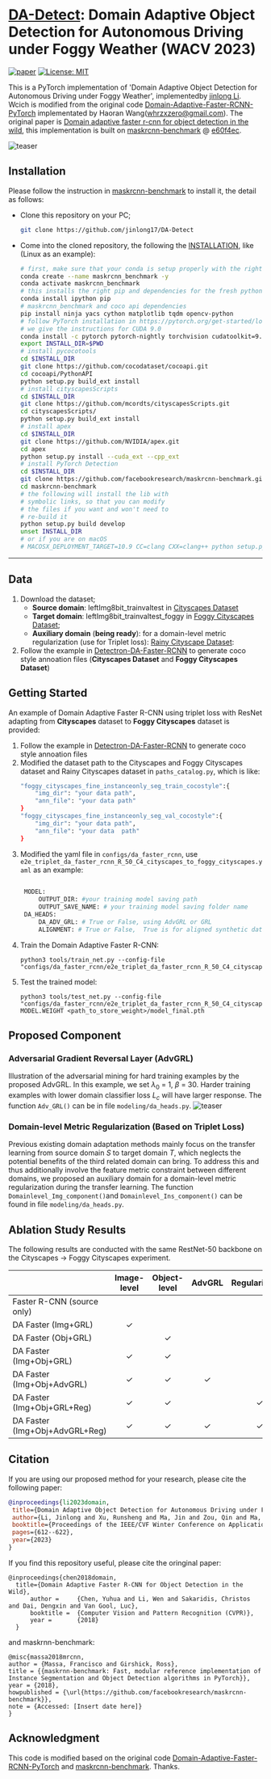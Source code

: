 <!--
 * @Descripttion: 
 * @version: 
 * @Author: Jinlong Li CSU PhD
 * @Date: 2021-10-15 17:13:40
 * @LastEditors: Jinlong Li CSU PhD
 * @LastEditTime: 2023-02-21 15:02:03
-->
# [DA-Detect](https://arxiv.org/abs/2210.15176): Domain Adaptive Object Detection for Autonomous Driving under Foggy Weather (WACV 2023)



[![paper](https://img.shields.io/badge/arXiv-Paper-<COLOR>.svg)](https://arxiv.org/abs/2210.15176)
[![License: MIT](https://img.shields.io/badge/License-MIT-yellow.svg)](https://opensource.org/licenses/MIT) 
<!-- [![supplement](https://img.shields.io/badge/Supplementary-Material-red)]() -->
<!-- [![video](https://img.shields.io/badge/Video-Presentation-F9D371)]() -->


This is a PyTorch implementation of 'Domain Adaptive Object Detection for Autonomous Driving under Foggy Weather', implementedby [jinlong Li](https://jinlong17.github.io/). Wcich is modified from the original code [Domain-Adaptive-Faster-RCNN-PyTorch](https://github.com/krumo/Domain-Adaptive-Faster-RCNN-PyTorch) implementated by Haoran Wang(whrzxzero@gmail.com). The original paper is [Domain adaptive faster r-cnn for object detection in the wild](https://arxiv.org/pdf/1803.03243.pdf), this implementation is built on [maskrcnn-benchmark](https://github.com/facebookresearch/maskrcnn-benchmark) @ [e60f4ec](https://github.com/facebookresearch/maskrcnn-benchmark/tree/e60f4ec8dc50531debcfd5ae671ea167b5b7a1d9).

![teaser](image/DA_faster_rcnn.png)

## Installation

Please follow the instruction in [maskrcnn-benchmark](https://github.com/facebookresearch/maskrcnn-benchmark) to install it, the detail as follows:

* Clone this repository on your PC;
  ```bash
  git clone https://github.com/jinlong17/DA-Detect
  ```
* Come into the cloned repository, the following the [INSTALLATION](https://github.com/facebookresearch/maskrcnn-benchmark/blob/main/INSTALL.md), like (Linux as an example):
    ```bash
    # first, make sure that your conda is setup properly with the right environment for that, check that `which conda`, `which pip` and `which python` points to the right path. From a clean conda env, this is what you need to do
    conda create --name maskrcnn_benchmark -y
    conda activate maskrcnn_benchmark
    # this installs the right pip and dependencies for the fresh python
    conda install ipython pip
    # maskrcnn_benchmark and coco api dependencies
    pip install ninja yacs cython matplotlib tqdm opencv-python
    # follow PyTorch installation in https://pytorch.org/get-started/locally/
    # we give the instructions for CUDA 9.0
    conda install -c pytorch pytorch-nightly torchvision cudatoolkit=9.0
    export INSTALL_DIR=$PWD
    # install pycocotools
    cd $INSTALL_DIR
    git clone https://github.com/cocodataset/cocoapi.git
    cd cocoapi/PythonAPI
    python setup.py build_ext install
    # install cityscapesScripts
    cd $INSTALL_DIR
    git clone https://github.com/mcordts/cityscapesScripts.git
    cd cityscapesScripts/
    python setup.py build_ext install
    # install apex
    cd $INSTALL_DIR
    git clone https://github.com/NVIDIA/apex.git
    cd apex
    python setup.py install --cuda_ext --cpp_ext
    # install PyTorch Detection
    cd $INSTALL_DIR
    git clone https://github.com/facebookresearch/maskrcnn-benchmark.git
    cd maskrcnn-benchmark
    # the following will install the lib with
    # symbolic links, so that you can modify
    # the files if you want and won't need to
    # re-build it
    python setup.py build develop
    unset INSTALL_DIR
    # or if you are on macOS
    # MACOSX_DEPLOYMENT_TARGET=10.9 CC=clang CXX=clang++ python setup.py build develop
    ```
---
## Data

1. Download the dataset;
     * **Source domain**:  leftImg8bit_trainvaltest in [Cityscapes Dataset](https://www.cityscapes-dataset.com/downloads/)
     * **Target domain**: leftImg8bit_trainvaltest_foggy in [Foggy Cityscapes Dataset](https://www.cityscapes-dataset.com/downloads/);
     * **Auxiliary domain** (**being ready**): for a domain-level metric regularization (use for Triplet loss): [Rainy Cityscape Dataset](): 
2. Follow the example in [Detectron-DA-Faster-RCNN](https://github.com/krumo/Detectron-DA-Faster-RCNN) to generate coco style annoation files (**Cityscapes Dataset** and **Foggy Cityscapes Dataset**)


## Getting Started
An example of Domain Adaptive Faster R-CNN using triplet loss with ResNet adapting from **Cityscapes** dataset to **Foggy Cityscapes** dataset is provided:
1. Follow the example in [Detectron-DA-Faster-RCNN](https://github.com/krumo/Detectron-DA-Faster-RCNN) to generate coco style annoation files
2. Modified the dataset path to the Cityscapes and Foggy Cityscapes dataset and Rainy Cityscapes dataset in `paths_catalog.py`, which is like:
    ```bash
    "foggy_cityscapes_fine_instanceonly_seg_train_cocostyle":{
        "img_dir": "your data path",
        "ann_file": "your data path" 
    }
    "foggy_cityscapes_fine_instanceonly_seg_val_cocostyle":{
        "img_dir": "your data path",
        "ann_file": "your data  path" 
    }
    ```
3. Modified the yaml file in `configs/da_faster_rcnn`, use `e2e_triplet_da_faster_rcnn_R_50_C4_cityscapes_to_foggy_cityscapes.yaml` as an example:
   ```bash
    
    MODEL:
        OUTPUT_DIR: #your training model saving path
        OUTPUT_SAVE_NAME: # your training model saving folder name
    DA_HEADS:
        DA_ADV_GRL: # True or False, using AdvGRL or GRL
        ALIGNMENT: # True or False,  True is for aligned synthetic dataset training like: Cityscapes dataset, Foggy Cityscapes dataset, and Rainy Cityscapes dataset. False is for cross-camera training.
    ```
4. Train the Domain Adaptive Faster R-CNN:
    ```
    python3 tools/train_net.py --config-file "configs/da_faster_rcnn/e2e_triplet_da_faster_rcnn_R_50_C4_cityscapes_to_foggy_cityscapes.yaml"
    ```
5. Test the trained model:
    ```
    python3 tools/test_net.py --config-file "configs/da_faster_rcnn/e2e_triplet_da_faster_rcnn_R_50_C4_cityscapes_to_foggy_cityscapes.yaml" MODEL.WEIGHT <path_to_store_weight>/model_final.pth
    ```

## Proposed Component

### Adversarial Gradient Reversal Layer (AdvGRL)
Illustration of the adversarial mining for hard training examples by the proposed AdvGRL. In this example, we set $\lambda_0$ = 1, $\beta$ = 30. Harder training examples with lower domain classifier loss $L_c$ will have larger response. The function `Adv_GRL()` can be in file `modeling/da_heads.py`. 
![teaser](image/grl_loss.png)


### Domain-level Metric Regularization (Based on Triplet Loss)

Previous existing domain adaptation methods mainly focus on the transfer learning from source domain $S$ to target domain $T$, which neglects the potential benefits of the third related domain can bring. To address this and thus additionally involve the feature metric constraint between different domains, we proposed an auxiliary domain for a domain-level metric regularization during the transfer learning. The function `Domainlevel_Img_component()`and `Domainlevel_Ins_component()` can be found in file `modeling/da_heads.py`.


## Ablation Study Results
The following results are conducted with the same RestNet-50 backbone on the Cityscapes -> Foggy Cityscapes experiment.

|                                | Image-level    | Object-level    |    AdvGRL    | Regularization | AP@50       | 
|--------------------------------|:--------------:|:---------------:|:------------:|:--------------:|:-----------:|
| Faster R-CNN (source only)     |                |                 |              |                |   23.41     |
| DA Faster (Img+GRL)            |          ✓     |                 |              |                |   38.10     | 
| DA Faster (Obj+GRL)            |                |          ✓      |              |                |   38.02     |
| DA Faster (Img+Obj+GRL)        |          ✓     |          ✓      |              |                |   38.43     | 
| DA Faster (Img+Obj+AdvGRL)     |          ✓     |          ✓      |          ✓   |                |   40.23     |
| DA Faster (Img+Obj+GRL+Reg)    |          ✓     |          ✓      |              |        ✓       |   41.97     |
| DA Faster (Img+Obj+AdvGRL+Reg) |          ✓     |          ✓      |          ✓   |        ✓       |   42.34     |



## Citation
 If you are using our proposed method for your research, please cite the following paper:
 ```bibtex
@inproceedings{li2023domain,
  title={Domain Adaptive Object Detection for Autonomous Driving under Foggy Weather},
  author={Li, Jinlong and Xu, Runsheng and Ma, Jin and Zou, Qin and Ma, Jiaqi and Yu, Hongkai},
  booktitle={Proceedings of the IEEE/CVF Winter Conference on Applications of Computer Vision},
  pages={612--622},
  year={2023}
}
```
If you find this repository useful, please cite the oringinal paper:

```
@inproceedings{chen2018domain,
  title={Domain Adaptive Faster R-CNN for Object Detection in the Wild},
      author =     {Chen, Yuhua and Li, Wen and Sakaridis, Christos and Dai, Dengxin and Van Gool, Luc},
      booktitle =  {Computer Vision and Pattern Recognition (CVPR)},
      year =       {2018}
  }
```
and maskrnn-benchmark:

```
@misc{massa2018mrcnn,
author = {Massa, Francisco and Girshick, Ross},
title = {{maskrnn-benchmark: Fast, modular reference implementation of Instance Segmentation and Object Detection algorithms in PyTorch}},
year = {2018},
howpublished = {\url{https://github.com/facebookresearch/maskrcnn-benchmark}},
note = {Accessed: [Insert date here]}
}
```

## Acknowledgment
 This code is modified based on the original code [Domain-Adaptive-Faster-RCNN-PyTorch](https://github.com/krumo/Domain-Adaptive-Faster-RCNN-PyTorch) and [maskrcnn-benchmark](https://github.com/facebookresearch/maskrcnn-benchmark). Thanks.




